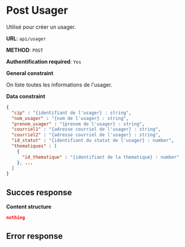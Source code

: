 # Post Usager
Utilisé pour créer un usager.

**URL**: `api/usager`

**METHOD**: `POST`

**Authentification required**: `Yes`

**General constraint**

On liste toutes les informations de l'usager.

**Data constraint**
```json
{
  "cip" : "{identifiant de l'usager} : string",
  "nom_usager" : "{nom de l'usager} : string",
  "prenom_usager" : "{prenom de l'usager} : string",
  "courriel1" : "{adresse courriel de l'usager} : string",
  "courriel2" : "{adresse courriel de l'usager} : string",
  "id_statut" : "{identifiant du statut de l'usager} : number",
  "thematiques" : [
    {
      "id_thematique" : "{identifiant de la thematique} : number"
    }, ...
  ]
}
```

## Succes response
**Content structure**
```json
nothing
```

## Error response

